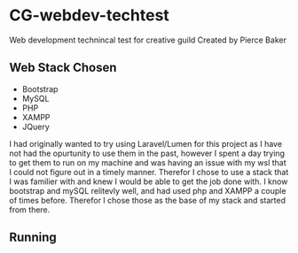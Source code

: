 # CG-webdev-techtest
Web development technincal test for creative guild
Created by Pierce Baker

## Web Stack Chosen
* Bootstrap
* MySQL
* PHP
* XAMPP
* JQuery

I had originally wanted to try using Laravel/Lumen for this project as I have not had the opurtunity to use them in the past, however I spent a day trying to get them to run on my machine and was having an issue with my wsl that I could not figure out in a timely manner. Therefor I chose to use a stack that I was familier with and knew I would be able to get the job done with. I know bootstrap and mySQL relitevly well, and had used php and XAMPP a couple of times before. Therefor I chose those as the base of my stack and started from there.

## Running

